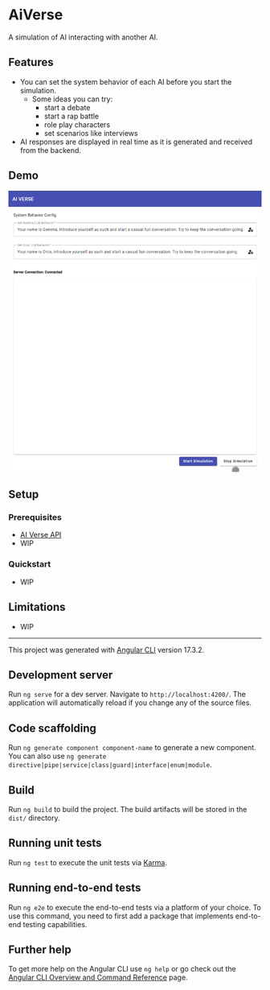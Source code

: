 # AiVerse

 A simulation of AI interacting with another AI.

## Features

- You can set the system behavior of each AI before you start the simulation.
    - Some ideas you can try:
        - start a debate
        - start a rap battle
        - role play characters
        - set scenarios like interviews
- AI responses are displayed in real time as it is generated and received from the backend.

## Demo

![](./demo.gif)

## Setup

### Prerequisites

- [AI Verse API](https://github.com/robertmok/ai-verse-api/tree/master?tab=readme-ov-file)
- WIP

### Quickstart

- WIP

## Limitations

- WIP


-----

This project was generated with [Angular CLI](https://github.com/angular/angular-cli) version 17.3.2.

## Development server

Run `ng serve` for a dev server. Navigate to `http://localhost:4200/`. The application will automatically reload if you change any of the source files.

## Code scaffolding

Run `ng generate component component-name` to generate a new component. You can also use `ng generate directive|pipe|service|class|guard|interface|enum|module`.

## Build

Run `ng build` to build the project. The build artifacts will be stored in the `dist/` directory.

## Running unit tests

Run `ng test` to execute the unit tests via [Karma](https://karma-runner.github.io).

## Running end-to-end tests

Run `ng e2e` to execute the end-to-end tests via a platform of your choice. To use this command, you need to first add a package that implements end-to-end testing capabilities.

## Further help

To get more help on the Angular CLI use `ng help` or go check out the [Angular CLI Overview and Command Reference](https://angular.io/cli) page.
